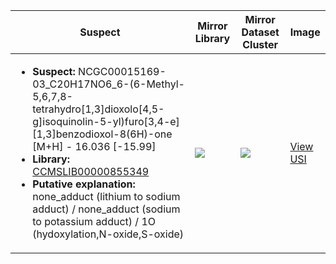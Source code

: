 | Suspect | Mirror Library | Mirror Dataset Cluster | Image |
| --- | --- | --- | --- |
| <ul><li><b>Suspect:</b> NCGC00015169-03_C20H17NO6_6-(6-Methyl-5,6,7,8-tetrahydro[1,3]dioxolo[4,5-g]isoquinolin-5-yl)furo[3,4-e][1,3]benzodioxol-8(6H)-one [M+H] -  16.036 [-15.99]</li><li><b>Library:</b> [CCMSLIB00000855349](https://gnps.ucsd.edu/ProteoSAFe/gnpslibraryspectrum.jsp?SpectrumID=CCMSLIB00000855349)</li><li><b>Putative explanation:</b> none_adduct (lithium to sodium adduct) / none_adduct (sodium to potassium adduct) / 1O (hydoxylation,N-oxide,S-oxide)</li></ul> | ![](https://metabolomics-usi.ucsd.edu/svg/mirror?usi1=mzspec:MSV000078710:p4-G04_GG4_01_18400.mzXML:scan:1388&usi2=mzspec:GNPSLIBRARY:CCMSLIB00000855349&mz_min=50&mz_max=500) | ![](https://metabolomics-usi.ucsd.edu/svg/mirror?usi1=mzspec:MSV000078710:p4-G04_GG4_01_18400.mzXML:scan:1388&usi2=mzspec:MSV000084314:MSV000078710.mgf:scan:197367&mz_min=50&mz_max=500) | [View USI](https://metabolomics-usi.ucsd.edu/svg/?usi=mzspec:MSV000078710:p4-G04_GG4_01_18400.mzXML:scan:1388&mz_min=50&mz_max=500)| 